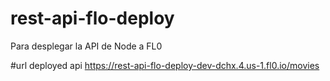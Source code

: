 # rest-api-flo-deploy
Para desplegar la API de Node  a FL0

#url deployed api
https://rest-api-flo-deploy-dev-dchx.4.us-1.fl0.io/movies
